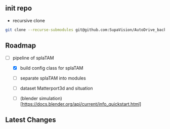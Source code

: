 
## init repo
- recursive clone
```bash
git clone --recurse-submodules git@github.com:SupaVision/AutoDrive_backend.git
```



## Roadmap
- [ ] pipeline of splaTAM
  - [x] build config class for splaTAM
  - [ ] separate splaTAM into modules
  - [ ] dataset Matterport3d and situation
  - [ ] (blender simulation)[https://docs.blender.org/api/current/info_quickstart.html]







## Latest Changes
